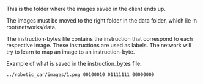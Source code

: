 This is the folder where the images saved in the client ends up.

The images must be moved to the right folder in the data folder, which lie in root/networks/data.


The instruction-bytes file contains the instruction that correspond to each respective image.
These instructions are used as labels. The network will try to learn to map an image to an instruction-byte.

Example of what is saved in the instruction_bytes file:

	../robotic_car/images/1.png 00100010 01111111 00000000 
